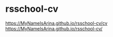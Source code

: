# rsschool-cv
https://MyNameIsArina.github.io/rsschool-cv/cv
https://MyNameIsArina.github.io/rsschool-cv/
